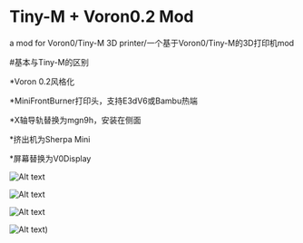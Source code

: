 # Tiny-M + Voron0.2 Mod
a mod for Voron0/Tiny-M 3D printer/一个基于Voron0/Tiny-M的3D打印机mod

#基本与Tiny-M的区别

*Voron 0.2风格化

*MiniFrontBurner打印头，支持E3dV6或Bambu热端

*X轴导轨替换为mgn9h，安装在侧面

*挤出机为Sherpa Mini

*屏幕替换为V0Display

![Alt text](https://github.com/ix-prism/Tiny-M_V0.138/blob/main/Picture/%E6%B8%B2%E6%9F%93%E5%9B%BE1.jpg)

![Alt text](https://github.com/ix-prism/Tiny-M_V0.138/blob/main/Picture/1200430.jpg)

![Alt text](https://github.com/ix-prism/Tiny-M_V0.138/blob/main/Picture/1200432.jpg)

![Alt text](https://github.com/ix-prism/Tiny-M_V0.138/blob/main/Picture/1200435.jpg))
